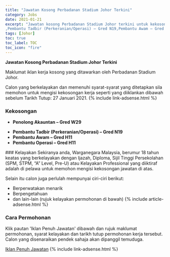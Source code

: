 ```yaml
---
title: "Jawatan Kosong Perbadanan Stadium Johor Terkini" 
category: Jobs 
date: 2021-01-21 
excerpt: "Jawatan kosong Perbadanan Stadium Johor terkini untuk kekosongan Penolong Akauntan – Gred W29
,Pembantu Tadbir (Perkeranian/Operasi) – Gred N19,Pembantu Awam – Gred H11 ,Pembantu Operasi – Gred H11" 
tags: [Johor] 
toc: true 
toc_label: TOC 
toc_icon: "fire" 
--- 
```


**Jawatan Kosong Perbadanan Stadium Johor Terkini**

Maklumat iklan kerja kosong yang ditawarkan oleh Perbadanan Stadium Johor. 

Calon yang berkelayakan dan memenuhi syarat-syarat yang ditetapkan sila memohon untuk mengisi kekosongan kerja seperti yang diiklankan dibawah sebelum Tarikh Tutup: 27 Januari 2021. 
{% include link-adsense.html %} 
### Kekosongan 
<ul>
<li>
<p><strong>Penolong Akauntan &#8211; Gred W29</strong></p>
</li>
<li><strong>Pembantu Tadbir (Perkeranian/Operasi) &#8211; Gred N19</strong></li>
<li><strong>Pembantu Awam &#8211; Gred H11&#160;</strong></li>
<li><strong>Pembantu Operasi &#8211; Gred H11&#160;</strong></li>
</ul> 
### Kelayakan 
Sekiranya anda, Warganegara Malaysia, berumur 18 tahun keatas yang berkelayakan dengan Ijazah, Diploma, Sijil Tinggi Persekolahan (SPM, STPM, “A” Level, Pre-U) atau Kelayakan Professional yang diiktiraf adalah di pelawa untuk memohon mengisi kekosongan jawatan di atas.

Selain itu calon juga perlulah mempunyai ciri-ciri berikut:
- Berperwatakan menarik
- Berpengetahuan
- dan lain-lain (rujuk kelayakan permohonan di bawah) 
{% include article-adsense.html %} 
### Cara Permohonan 
Klik pautan 'Iklan Penuh Jawatan' dibawah dan rujuk maklumat permohonan, syarat kelayakan dan tarikh tutup permohonan kerja tersebut.
Calon yang disenaraikan pendek sahaja akan dipanggil temuduga.

<a href="http://infokerjaya.org/perbadanan-stadium-johor/" class="btn btn--info" target="_blank" rel="nofollow noopenner">Iklan Penuh Jawatan</a> 
{% include link-adsense.html %} 